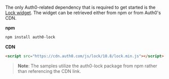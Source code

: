 The only Auth0-related dependency that is required to get started is the [Lock widget](/lock). The widget can be retrieved either from npm or from Auth0's CDN.

**npm**

```bash
npm install auth0-lock
```

**CDN**

```html
<script src="https://cdn.auth0.com/js/lock/10.8/lock.min.js"></script>
```

> **Note**: The samples utilize the auth0-lock package from npm rather than referencing the CDN link.